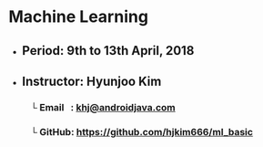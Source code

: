# Machine Learning
- ## Period: 9th to 13th April, 2018
- ## Instructor: Hyunjoo Kim
### &nbsp;&nbsp;&nbsp;&nbsp;&nbsp;&nbsp;&nbsp;&nbsp;&nbsp;&nbsp;└ Email&nbsp;&nbsp;&nbsp;: khj@androidjava.com
### &nbsp;&nbsp;&nbsp;&nbsp;&nbsp;&nbsp;&nbsp;&nbsp;&nbsp;&nbsp;└ GitHub: https://github.com/hjkim666/ml_basic
